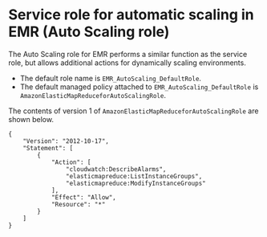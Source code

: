 # Service role for automatic scaling in EMR \(Auto Scaling role\)<a name="emr-iam-role-automatic-scaling"></a>

The Auto Scaling role for EMR performs a similar function as the service role, but allows additional actions for dynamically scaling environments\.
+ The default role name is `EMR_AutoScaling_DefaultRole`\.
+ The default managed policy attached to `EMR_AutoScaling_DefaultRole` is `AmazonElasticMapReduceforAutoScalingRole`\.

The contents of version 1 of `AmazonElasticMapReduceforAutoScalingRole` are shown below\.

```
{
    "Version": "2012-10-17",
    "Statement": [
        {
            "Action": [
                "cloudwatch:DescribeAlarms",
                "elasticmapreduce:ListInstanceGroups",
                "elasticmapreduce:ModifyInstanceGroups"
            ],
            "Effect": "Allow",
            "Resource": "*"
        }
    ]
}
```